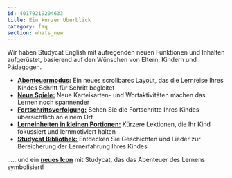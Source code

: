 ```yaml
---
id: 40179219204633
title: Ein kurzer Überblick
category: faq
section: whats_new
---
```

Wir haben Studycat English mit aufregenden neuen Funktionen und Inhalten aufgerüstet, basierend auf den Wünschen von Eltern, Kindern und Pädagogen.

- **[Abenteuermodus](https://help.studycat.com/hc/en-us/articles/40395054430233):** Ein neues scrollbares Layout, das die Lernreise Ihres Kindes Schritt für Schritt begleitet
- [**Neue Spiele:**](https://help.studycat.com/hc/en-us/articles/40396868059161) Neue Karteikarten- und Wortaktivitäten machen das Lernen noch spannender
- [**Fortschrittsverfolgung:**](https://help.studycat.com/hc/en-us/articles/40392093954585) Sehen Sie die Fortschritte Ihres Kindes übersichtlich an einem Ort
- [**Lerneinheiten in kleinen Portionen:**](https://help.studycat.com/hc/en-us/articles/40395054430233) Kürzere Lektionen, die Ihr Kind fokussiert und lernmotiviert halten
- [**Studycat Bibliothek:**](https://help.studycat.com/hc/en-us/articles/40392018677401) Entdecken Sie Geschichten und Lieder zur Bereicherung der Lernerfahrung Ihres Kindes

......und ein [**neues Icon**](https://help.studycat.com/hc/en-us/articles/40378210072217) mit Studycat, das das Abenteuer des Lernens symbolisiert!